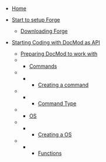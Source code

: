 <!-- docs/_sidebar.md -->


* [Home](./)

* [Start to setup Forge](./tutorials/forge-1)
  * [Downloading Forge](./tutorials/forge/index)

* [Starting Coding with DocMod as API](./tutorials/docmod/index.md)
  * [Preparing DocMod to work with](./tutorials/docmod/index.md)
  * * [Commands](./tutorials/docmod/1-Commands.md)
  * * * [Creating a command](./tutorials/docmod/1b-Creating_a_command.md)
  * * * [Command Type](./tutorials/docmod/step/2-CommandType.md)
  * * [OS](./tutorials/docmod/step/os/1-Creating_your_os.md)
  * * * [Creating a OS](./tutorials/docmod/step/os/1-Creating_your_os.md)
  * * * [Functions](./tutorials/docmod/step/os/2-Functions.md)